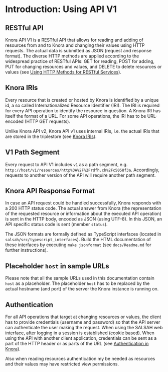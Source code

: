 <!---
Copyright © 2015-2021 the contributors (see Contributors.md).

This file is part of Knora.

Knora is free software: you can redistribute it and/or modify
it under the terms of the GNU Affero General Public License as published
by the Free Software Foundation, either version 3 of the License, or
(at your option) any later version.

Knora is distributed in the hope that it will be useful,
but WITHOUT ANY WARRANTY; without even the implied warranty of
MERCHANTABILITY or FITNESS FOR A PARTICULAR PURPOSE.  See the
GNU Affero General Public License for more details.

You should have received a copy of the GNU Affero General Public
License along with Knora.  If not, see <http://www.gnu.org/licenses/>.
-->

# Introduction: Using API V1

## RESTful API

Knora API V1 is a RESTful API that allows for reading and adding of
resources from and to Knora and changing their values using HTTP
requests. The actual data is submitted as JSON (request and response
format). The diverse HTTP methods are applied according to the
widespread practice of RESTful APIs: GET for reading, POST for adding,
PUT for changing resources and values, and DELETE to delete resources or
values (see
[Using HTTP Methods for RESTful Services](http://www.restapitutorial.com/lessons/httpmethods.html)).

## Knora IRIs

Every resource that is created or hosted by Knora is identified by a
unique id, a so called Internationalized Resource Identifier (IRI). The
IRI is required for every API operation to identify the resource in
question. A Knora IRI has itself the format of a URL. For some API
operations, the IRI has to be URL-encoded (HTTP GET requests).

Unlike Knora API v2, Knora API v1 uses internal IRIs, i.e. the actual IRIs
that are stored in the triplestore (see [Knora IRIs](../api-v2/knora-iris.md)).

## V1 Path Segment

Every request to API V1 includes `v1` as a path segment, e.g.
`http://host/v1/resources/http%3A%2F%2Frdfh.ch%2Fc5058f3a`.
Accordingly, requests to another version of the API will require another
path segment.

## Knora API Response Format

In case an API request could be handled successfully, Knora responds
with a 200 HTTP status code. The actual answer from Knora (the
representation of the requested resource or information about the
executed API operation) is sent in the HTTP body, encoded as JSON (using
UTF-8). In this JSON, an API specific status code is sent (member
`status`).

The JSON formats are formally defined as TypeScript interfaces (located
in `salsah/src/typescript_interfaces`). Build the HTML documentation of
these interfaces by executing `make jsonformat` (see `docs/Readme.md`
for further instructions).

## Placeholder `host` in sample URLs

Please note that all the sample URLs used in this documentation contain
`host` as a placeholder. The placeholder `host` has to be replaced by
the actual hostname (and port) of the server the Knora instance is
running on.

## Authentication

For all API operations that target at changing resources or values, the
client has to provide credentials (username and password) so that the
API server can authenticate the user making the request. When using the
SALSAH web interface, after logging in a session is established (cookie
based). When using the API with another client application, credentials
can be sent as a part of the HTTP header or as parts of the URL (see
[Authentication in Knora](../../design/principles/authentication.md)).

Also when reading resources authentication my be needed as resources and
their values may have restricted view permissions.
